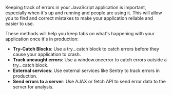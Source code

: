 Keeping track of errors in your JavaScript application is important, especially when it's up and running and people are using it. This will allow you to find and correct mistakes to make your application reliable and easier to use.

These methods will help you keep tabs on what's happening with your application once it's in production:

- **Try-Catch Blocks**: Use a try...catch block to catch errors before they cause your application to crash.
- **Track uncaught errors**: Use a window.oneerror to catch errors outside a try...catch block.
- **External services**: Use external services like Sentry to track errors in production.
- **Send errors to a server**: Use AJAX or fetch API to send error data to the server for analysis. 